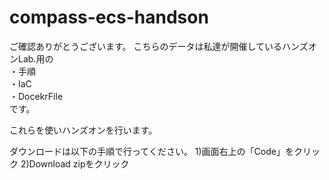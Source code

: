 # compass-ecs-handson

ご確認ありがとうございます。
こちらのデータは私達が開催しているハンズオンLab.用の  
・手順  
・IaC  
・DocekrFile  
です。  

これらを使いハンズオンを行います。

ダウンロードは以下の手順で行ってください。
1)画面右上の「Code」をクリック
2)Download zipをクリック

